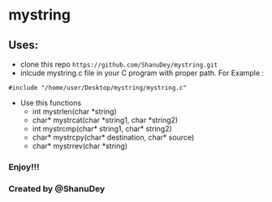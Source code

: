 # mystring

## Uses:
 - clone this repo `https://github.com/ShanuDey/mystring.git`
 - inlcude mystring.c file in your C program with proper path. For Example : 
 
 `#include "/home/user/Desktop/mystring/mystring.c"`
 - Use this functions 
	 - int mystrlen(char *string)
	 - char* mystrcat(char *string1, char *string2)
	 - int mystrcmp(char* string1, char* string2)
	 - char* mystrcpy(char* destination, char* source)
	 - char* mystrrev(char *string) 

### Enjoy!!!
 
 ### Created by @ShanuDey
